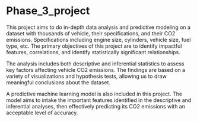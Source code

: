 # Phase_3_project

This project aims to do in-depth data analysis and predictive modeling on a dataset with thousands of vehicle, their specifications, and their CO2 emissions. Specifications including engine size, cylinders, vehicle size, fuel type, etc. The primary objectives of this project are to identify impactful features, correlations, and identify statistically significant relationships. 

The analysis includes both descriptive and inferential statistics to assess key factors affecting vehicle CO2 emissions. The findings are based on a variety of visualizations and hypothesis tests, allowing us to draw meaningful conclusions about the dataset.

A predictive machine learning model is also included in this project. The model aims to intake the important features identified in the descriptive and inferential analyses, then effectively predicting its CO2 emissions with an acceptable level of accuracy.

